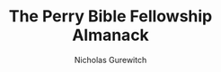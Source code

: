---
title: The Perry Bible Fellowship Almanack
author: Nicholas Gurewitch
readingDate: 2009-10-01
purchaseLink:
---